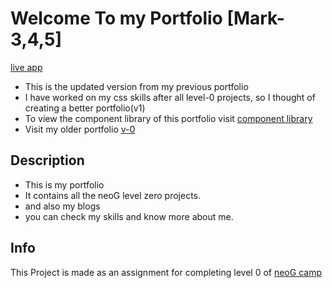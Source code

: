 # Welcome To my Portfolio [Mark-3,4,5]

[live app](https://shaik-irfan.netlify.app/)

- This is the updated version from my previous portfolio
- I have worked on my css skills after all level-0 projects, so I thought of creating a better portfolio(v1)
- To view the component library of this portfolio visit [component library](https://github.com/Irfan-vit/component-library)
- Visit my older portfolio [v-0](https://github.com/Irfan-vit/my-portfolio)


## Description
- This is my portfolio
- It contains all the neoG level zero projects.
- and also my blogs
- you can check my skills and know more about me.


## Info

This Project is made as an assignment for completing level 0 of  [neoG camp](https://neog.camp/qualifier/point-system)
